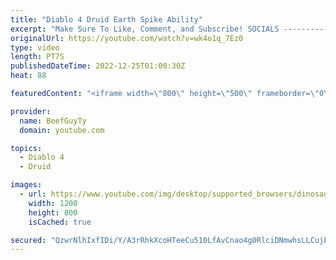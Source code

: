 ```yaml
---
title: "Diablo 4 Druid Earth Spike Ability"
excerpt: "Make Sure To Like, Comment, and Subscribe! SOCIALS ---------------------------------------------- Join Our ..."
originalUrl: https://youtube.com/watch?v=wk4o1q_7Ez0
type: video
length: PT7S
publishedDateTime: 2022-12-25T01:00:30Z
heat: 88

featuredContent: "<iframe width=\"800\" height=\"500\" frameborder=\"0\" src=\"https://www.youtube.com/embed/wk4o1q_7Ez0\" allow=\"accelerometer; autoplay; encrypted-media; gyroscope; picture-in-picture\" allowfullscreen></iframe>"

provider:
  name: BeefGuyTy
  domain: youtube.com

topics:
  - Diablo 4
  - Druid

images:
  - url: https://www.youtube.com/img/desktop/supported_browsers/dinosaur.png
    width: 1200
    height: 800
    isCached: true

secured: "QzwrNlhIxfIDi/Y/A3rRhkXcoHTeeCu510LfAvCnao4g0RlciDNmwhsLLCujE8WlSlTff0CzzvbAqEFhKXGnIEGIg8cuzqzosUJxBtXMbLIXHZ4NsLTRCi5Y+ux7Jqw33T42l178I4+yhjYVUnyzdIzun69qeLu8wrOnfF2vRey8Vf4o4l6oSG/V/xfKSKyw//vLzZqXXqLV21yFXTdvRlWquq/G6EhPtaZoATKu32biKQy2LYVz/GTMMqL7sQRLQq9+ZK6CY1/tIqInfLroSqutmWtCvE6xjdzZRlvg4NvDUhvP9n7bap/dv4jxlN09AANcyvJFtCoH4HNBrPDjw6cQ//e6gyyxMYlVGybYl1R+Z110fusPNuCl10wCOPw0zJiYLD7ZtfklsjqSLLLEXcE7rxWrg2MGF9aT3It/d3s=;dPFTRLAtfbXqpirbtB1y8w=="
---
```


